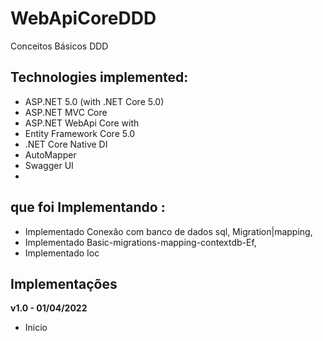 # WebApiCoreDDD

Conceitos Básicos DDD

## Technologies implemented:

- ASP.NET 5.0 (with .NET Core 5.0)
- ASP.NET MVC Core 
- ASP.NET WebApi Core with
- Entity Framework Core 5.0
- .NET Core Native DI
- AutoMapper
- Swagger UI
- 
## que foi Implementando :
- Implementado Conexão com banco de dados sql, Migration|mapping,
- Implementado Basic-migrations-mapping-contextdb-Ef,
- Implementado Ioc


## Implementações

**v1.0 - 01/04/2022**
- Inicio

